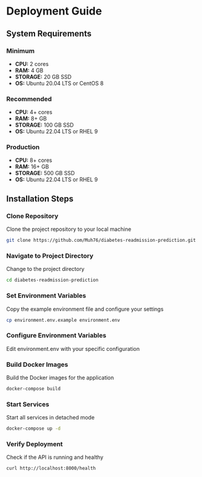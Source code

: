 # Deployment Guide

## System Requirements

### Minimum
- **CPU:** 2 cores
- **RAM:** 4 GB
- **STORAGE:** 20 GB SSD
- **OS:** Ubuntu 20.04 LTS or CentOS 8

### Recommended
- **CPU:** 4+ cores
- **RAM:** 8+ GB
- **STORAGE:** 100 GB SSD
- **OS:** Ubuntu 22.04 LTS or RHEL 9

### Production
- **CPU:** 8+ cores
- **RAM:** 16+ GB
- **STORAGE:** 500 GB SSD
- **OS:** Ubuntu 22.04 LTS or RHEL 9

## Installation Steps

### Clone Repository
Clone the project repository to your local machine
```bash
git clone https://github.com/Muh76/diabetes-readmission-prediction.git
```

### Navigate to Project Directory
Change to the project directory
```bash
cd diabetes-readmission-prediction
```

### Set Environment Variables
Copy the example environment file and configure your settings
```bash
cp environment.env.example environment.env
```

### Configure Environment Variables
Edit environment.env with your specific configuration

### Build Docker Images
Build the Docker images for the application
```bash
docker-compose build
```

### Start Services
Start all services in detached mode
```bash
docker-compose up -d
```

### Verify Deployment
Check if the API is running and healthy
```bash
curl http://localhost:8000/health
```

